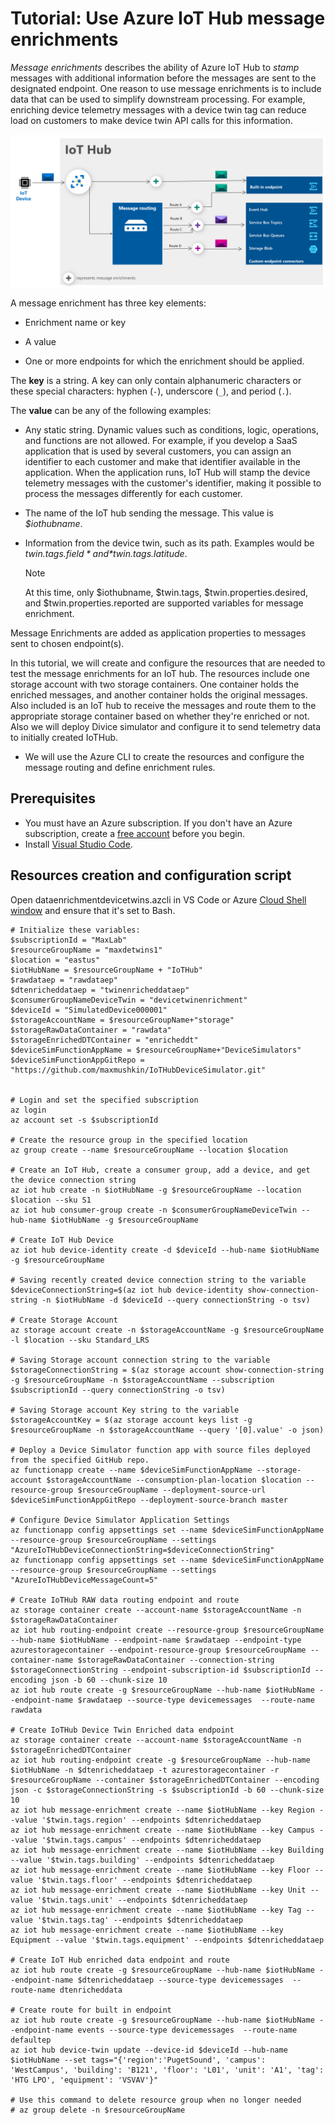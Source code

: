 # Tutorial: Use Azure IoT Hub message enrichments

*Message enrichments* describes the ability of Azure IoT Hub to *stamp* messages with additional information before the messages are sent to the designated endpoint. One reason to use message enrichments is to include data that can be used to simplify downstream processing. For example, enriching device telemetry messages with a device twin tag can reduce load on customers to make device twin API calls for this information.

![Message enrichments flow](./media/message-enrichments-flow.png)

A message enrichment has three key elements:

* Enrichment name or key

* A value

* One or more endpoints for which the enrichment should be applied.

The **key** is a string. A key can only contain alphanumeric characters or these special characters: hyphen (`-`), underscore (`_`), and period (`.`).

The **value** can be any of the following examples:

* Any static string. Dynamic values such as conditions, logic, operations, and functions are not allowed. For example, if you develop a SaaS application that is used by several customers, you can assign an identifier to each customer and make that identifier available in the application. When the application runs, IoT Hub will stamp the device telemetry messages with the customer's identifier, making it possible to process the messages differently for each customer.

* The name of the IoT hub sending the message. This value is *$iothubname*.

* Information from the device twin, such as its path. Examples would be *$twin.tags.field* and *$twin.tags.latitude*.

   > [!NOTE]
   > At this time, only $iothubname, $twin.tags, $twin.properties.desired, and $twin.properties.reported are supported variables for message enrichment.

Message Enrichments are added as application properties to messages sent to chosen endpoint(s).

In this tutorial, we will create and configure the resources that are needed to test the message enrichments for an IoT hub. The resources include one storage account with two storage containers. One container holds the enriched messages, and another container holds the original messages. Also included is an IoT hub to receive the messages and route them to the appropriate storage container based on whether they're enriched or not. Also we will deploy Divice simulator and configure it to send telemetry data to initially created IoTHub.

* We will use the Azure CLI to create the resources and configure the message routing and define enrichment rules.

## Prerequisites

* You must have an Azure subscription. If you don't have an Azure subscription, create a [free account](https://azure.microsoft.com/free/?WT.mc_id=A261C142F) before you begin.
* Install [Visual Studio Code](https://code.visualstudio.com/). 

## Resources creation and configuration script
Open dataenrichmentdevicetwins.azcli in VS Code or Azure [Cloud Shell window](https://shell.azure.com) and ensure that it's set to Bash.

```azurecli-interactive
# Initialize these variables:
$subscriptionId = "MaxLab"
$resourceGroupName = "maxdetwins1"
$location = "eastus"
$iotHubName = $resourceGroupName + "IoTHub"
$rawdataep = "rawdataep"
$dtenricheddataep = "twinenricheddataep"
$consumerGroupNameDeviceTwin = "devicetwinenrichment"
$deviceId = "SimulatedDevice000001"
$storageAccountName = $resourceGroupName+"storage"
$storageRawDataContainer = "rawdata"
$storageEnrichedDTContainer = "enricheddt"
$deviceSimFunctionAppName = $resourceGroupName+"DeviceSimulators"
$deviceSimFunctionAppGitRepo = "https://github.com/maxmushkin/IoTHubDeviceSimulator.git"


# Login and set the specified subscription
az login
az account set -s $subscriptionId

# Create the resource group in the specified location
az group create --name $resourceGroupName --location $location

# Create an IoT Hub, create a consumer group, add a device, and get the device connection string
az iot hub create -n $iotHubName -g $resourceGroupName --location $location --sku S1
az iot hub consumer-group create -n $consumerGroupNameDeviceTwin --hub-name $iotHubName -g $resourceGroupName

# Create IoT Hub Device
az iot hub device-identity create -d $deviceId --hub-name $iotHubName -g $resourceGroupName

# Saving recently created device connection string to the variable
$deviceConnectionString=$(az iot hub device-identity show-connection-string -n $iotHubName -d $deviceId --query connectionString -o tsv)

# Create Storage Account
az storage account create -n $storageAccountName -g $resourceGroupName -l $location --sku Standard_LRS

# Saving Storage account connection string to the variable
$storageConnectionString = $(az storage account show-connection-string -g $resourceGroupName -n $storageAccountName --subscription $subscriptionId --query connectionString -o tsv)

# Saving Storage account Key string to the variable
$storageAccountKey = $(az storage account keys list -g $resourceGroupName -n $storageAccountName --query '[0].value' -o json)

# Deploy a Device Simulator function app with source files deployed from the specified GitHub repo.
az functionapp create --name $deviceSimFunctionAppName --storage-account $storageAccountName --consumption-plan-location $location --resource-group $resourceGroupName --deployment-source-url $deviceSimFunctionAppGitRepo --deployment-source-branch master

# Configure Device Simulator Application Settings
az functionapp config appsettings set --name $deviceSimFunctionAppName --resource-group $resourceGroupName --settings "AzureIoTHubDeviceConnectionString=$deviceConnectionString"
az functionapp config appsettings set --name $deviceSimFunctionAppName --resource-group $resourceGroupName --settings "AzureIoTHubDeviceMessageCount=5"

# Create IoTHub RAW data routing endpoint and route
az storage container create --account-name $storageAccountName -n $storageRawDataContainer
az iot hub routing-endpoint create --resource-group $resourceGroupName --hub-name $iotHubName --endpoint-name $rawdataep --endpoint-type azurestoragecontainer --endpoint-resource-group $resourceGroupName --container-name $storageRawDataContainer --connection-string $storageConnectionString --endpoint-subscription-id $subscriptionId --encoding json -b 60 --chunk-size 10
az iot hub route create -g $resourceGroupName --hub-name $iotHubName --endpoint-name $rawdataep --source-type devicemessages  --route-name rawdata

# Create IoTHub Device Twin Enriched data endpoint
az storage container create --account-name $storageAccountName -n $storageEnrichedDTContainer
az iot hub routing-endpoint create -g $resourceGroupName --hub-name $iotHubName -n $dtenricheddataep -t azurestoragecontainer -r $resourceGroupName --container $storageEnrichedDTContainer --encoding json -c $storageConnectionString -s $subscriptionId -b 60 --chunk-size 10
az iot hub message-enrichment create --name $iotHubName --key Region --value '$twin.tags.region' --endpoints $dtenricheddataep
az iot hub message-enrichment create --name $iotHubName --key Campus --value '$twin.tags.campus' --endpoints $dtenricheddataep
az iot hub message-enrichment create --name $iotHubName --key Building --value '$twin.tags.building' --endpoints $dtenricheddataep
az iot hub message-enrichment create --name $iotHubName --key Floor --value '$twin.tags.floor' --endpoints $dtenricheddataep
az iot hub message-enrichment create --name $iotHubName --key Unit --value '$twin.tags.unit' --endpoints $dtenricheddataep
az iot hub message-enrichment create --name $iotHubName --key Tag --value '$twin.tags.tag' --endpoints $dtenricheddataep
az iot hub message-enrichment create --name $iotHubName --key Equipment --value '$twin.tags.equipment' --endpoints $dtenricheddataep

# Create IoT Hub enriched data endpoint and route
az iot hub route create -g $resourceGroupName --hub-name $iotHubName --endpoint-name $dtenricheddataep --source-type devicemessages  --route-name dtenricheddata

# Create route for built in endpoint
az iot hub route create -g $resourceGroupName --hub-name $iotHubName --endpoint-name events --source-type devicemessages  --route-name defaultep
az iot hub device-twin update --device-id $deviceId --hub-name $iotHubName --set tags="{'region':'PugetSound', 'campus': 'WestCampus', 'building': 'B121', 'floor': 'L01', 'unit': 'A1', 'tag': 'HTG LPO', 'equipment': 'VSVAV'}"

# Use this command to delete resource group when no longer needed
# az group delete -n $resourceGroupName
```
